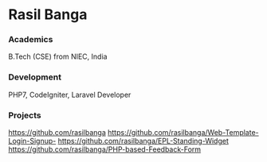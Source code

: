 # Rasil Banga

### Academics

B.Tech (CSE) from NIEC, India

### Development

PHP7, CodeIgniter, Laravel Developer

### Projects

https://github.com/rasilbanga
https://github.com/rasilbanga/Web-Template-Login-Signup-
https://github.com/rasilbanga/EPL-Standing-Widget
https://github.com/rasilbanga/PHP-based-Feedback-Form